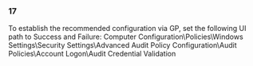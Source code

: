 ### 17  
To establish the recommended configuration via GP, set the following UI path to Success 
and Failure: 
Computer Configuration\Policies\Windows Settings\Security Settings\Advanced 
Audit Policy Configuration\Audit Policies\Account Logon\Audit Credential 
Validation 
